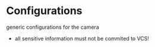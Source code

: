 # Configurations

generic configurations for the camera
  - all sensitive information must not be commited to VCS!
